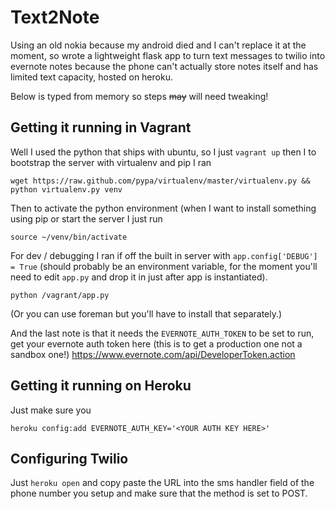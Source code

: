Text2Note
=========

Using an old nokia because my android died and I can't replace it at the moment, so wrote a lightweight flask app to turn text messages to twilio into evernote notes because the phone can't actually store notes itself and has limited text capacity, hosted on heroku.

Below is typed from memory so steps ~~may~~ will need tweaking!

Getting it running in Vagrant
-----------------------------

Well I used the python that ships with ubuntu, so I just ```vagrant up``` then I to bootstrap the server with virtualenv and pip I ran

```wget https://raw.github.com/pypa/virtualenv/master/virtualenv.py && python virtualenv.py venv```

Then to activate the python environment (when I want to install something using pip or start the server I just run

```source ~/venv/bin/activate```

For dev / debugging I ran if off the built in server with ```app.config['DEBUG'] = True``` (should probably be an environment variable, for the moment you'll need to edit ```app.py``` and drop it in just after app is instantiated).

```python /vagrant/app.py```

(Or you can use foreman but you'll have to install that separately.)

And the last note is that it needs the ```EVERNOTE_AUTH_TOKEN``` to be set to run, get your evernote auth token here (this is to get a production one not a sandbox one!) https://www.evernote.com/api/DeveloperToken.action

Getting it running on Heroku
----------------------------

Just make sure you

```heroku config:add EVERNOTE_AUTH_KEY='<YOUR AUTH KEY HERE>'```

Configuring Twilio
------------------

Just ```heroku open``` and copy paste the URL into the sms handler field of the phone number you setup and make sure that the method is set to POST.
